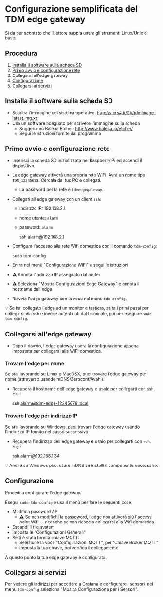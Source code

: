 

# Configurazione semplificata del TDM edge gateway

Si da per scontato che il lettore sappia usare gli strumenti Linux/Unix di base.

## Procedura

1. [Installa il software sulla scheda SD](#installa-il-software-sulla-scheda-sd)
2. [Primo avvio e configurazione rete](#primo-avvio-e-configurazione-rete)
3. Collegarsi all'edge gateway
4. [Configurazione](#configurazione)
5. [Collegarsi ai servizi](#collegarsi-ai-servizi)


## Installa il software sulla scheda SD


* Scarica l'immagine del sistema operativo: http://s.crs4.it/Gk/tdmimage-latest.img.xz
* Usa un software adeguato per scrivere l'immagine sulla scheda
  * Suggeriamo Balena Etcher: http://www.balena.io/etcher/
  * Segui le istruzioni fornite dal programma


## Primo avvio e configurazione rete


* Inserisci la scheda SD inizializzata nel Raspberry Pi ed accendi il dispositivo.
* La edge gateway attiverà una propria rete WiFi.  Avrà un nome tipo `TDM_12345678`.
  Cercala dal tuo PC e collegati.
  * La password per la rete è `tdmedgegateway`.
* Collegati all'edge gateway con un client `ssh`:
  * indirizzo IP: 192.168.2.1
  * nome utente: `alarm`
  * password:    `alarm`

    ssh alarm@192.168.2.1

* Configura l'accesso alla rete Wifi domestica con il comando `tdm-config`:

    sudo tdm-config
* Entra nel menù "Configurazione WiFi" e segui le istruzioni
* :warning: Annota l'indirizzo IP assegnato dal router
* :warning: Seleziona "Mostra Configurazioni Edge Gateway" e annota il hostname dell'edge
* Riavvia l'edge gateway con la voce nel menù `tdm-config`.


:bulb: Se hai collegato l'edge ad un monitor e tastiera, salta i primi passi per
collegarsi via `ssh` e invece autenticati dal terminale, poi per eseguire `sudo
tdm-config`.

## Collegarsi all'edge gateway

* Dopo il riavvio, l'edge gateway userà la configurazione appena impostata per
  collegarsi alla WiFi domestica.

### Trovare l'edge per nome

Se stai lavorando su Linux o MacOSX, puoi trovare l'edge gateway per nome
(attraverso usando mDNS/Zeroconf/Avahi).

* Recupera il hostname dell'edge gateway e usalo per collegarti con `ssh`. E.g.:

    ssh alarm@tdm-edge-12345678.local

### Trovare l'edge per indirizzo IP

Se stai lavorando su Windows, puoi trovare l'edge gateway usando l'indirizzo IP
fornito nel passo successivo.

* Recupera l'indirizzo dell'edge gateway e usalo per collegarti con `ssh`. E.g.:

    ssh alarm@192.168.1.34

:bulb: Anche su Windows puoi usare mDNS se installi il componente necessario.


## Configurazione

Procedi a configurare l'edge gateway.

Esegui `sudo tdm-config` e usa il menù per fare le seguenti cose.

* Modifica password AP
  * :warning: Se non modifichi la passoword, l'edge non attiverà più l'access
    point Wifi -- neanche se non riesce a collegarsi alla Wifi domestica
* Espandi il file system
* Imposta le "Configurazioni Generali"
* Se ti è stata fornita chiave MQTT:
  * Selezione la voce "Configurazioni MQTT", poi "Chiave Broker MQTT"
  * Imposta la tua chiave, poi verifica il collegamento

A questo punto la tua edge gateway è configurata.

## Collegarsi ai servizi

Per vedere gli indirizzi per accedere a Grafana e configurare i sensori, nel
menù `tdm-config` seleziona "Mostra Configurazione per i Sensori".


